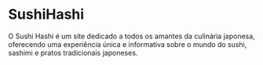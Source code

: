 # SushiHashi
 O Sushi Hashi é um site dedicado a todos os amantes da culinária japonesa, oferecendo uma experiência única e informativa sobre o mundo do sushi, sashimi e pratos tradicionais japoneses.

